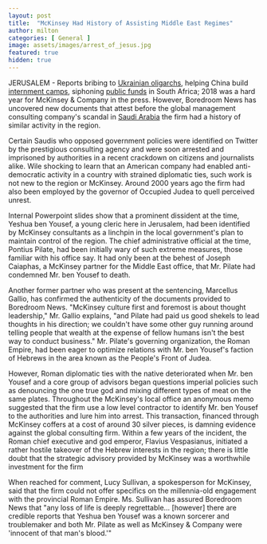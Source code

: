 ```yaml
---
layout: post
title:  "McKinsey Had History of Assisting Middle East Regimes"
author: milton
categories: [ General ]
image: assets/images/arrest_of_jesus.jpg
featured: true
hidden: true
---
```


JERUSALEM - Reports bribing to [Ukrainian oligarchs](https://www.nytimes.com/2018/12/30/world/mckinsey-bribes-boeing-firtash-extradition.html), helping China build [internment camps](https://www.nytimes.com/2018/12/15/world/asia/mckinsey-china-russia.html), siphoning [public funds](https://www.nytimes.com/2018/06/26/world/africa/mckinsey-south-africa-eskom.html) in South Africa; 2018 was a hard year for McKinsey & Company in the press. However, Boredroom News has uncovered new documents that attest before the global management consulting company's scandal in [Saudi Arabia](https://slate.com/news-and-politics/2018/10/mckinsey-saudi-arabia-consulting-scandal.html) the firm had a history of similar activity in the region.

Certain Saudis who opposed government policies were identified on Twitter by the prestigious consulting agency and were soon arrested and imprisoned by authorities in a recent crackdown on citizens and journalists alike. Wile shocking to learn that an American company had enabled anti-democratic activity in a country with strained diplomatic ties, such work is not new to the region or McKinsey. Around 2000 years ago the firm had also been employed by the governor of Occupied Judea to quell perceived unrest.

Internal Powerpoint slides show that a prominent dissident at the time, Yeshua ben Yousef, a young cleric here in Jerusalem, had been identified by McKinsey consultants as a linchpin in the local government's plan to maintain control of the region. The chief administrative official at the time, Pontius Pilate, had been initially wary of such extreme measures, those familiar with his office say. It had only been at the behest of Joseph Caiaphas, a McKinsey partner for the Middle East office, that Mr. Pilate had condemned Mr. ben Yousef to death.

Another former partner who was present at the sentencing, Marcellus Gallio, has confirmed the authenticity of the documents provided to Boredroom News. "McKinsey culture first and foremost is about thought leadership," Mr. Gallio explains, "and Pilate had paid us good shekels to lead thoughts in his direction; we couldn't have some other guy running around telling people that wealth at the expense of fellow humans isn't the best way to conduct business." Mr. Pilate's governing organization, the Roman Empire, had been eager to optimize relations with Mr. ben Yousef's faction of Hebrews in the area known as the People's Front of Judea.

However, Roman diplomatic ties with the native deteriorated when Mr. ben Yousef and a core group of advisors began questions imperial policies such as denouncing the one true god and mixing different types of meat on the same plates. Throughout the McKinsey's local office an anonymous memo suggested that the firm use a low level contractor to identify Mr. ben Yousef to the authorities and lure him into arrest. This transaction, financed through McKinsey coffers at a cost of around 30 silver pieces, is damning evidence against the global consulting firm. Within a few years of the incident, the Roman chief executive and god emperor, Flavius Vespasianus, initiated a rather hostile takeover of the Hebrew interests in the region; there is little doubt that the strategic advisory provided by McKinsey was a worthwhile investment for the firm

When reached for comment, Lucy Sullivan, a spokesperson for McKinsey, said that the firm could not offer specifics on the millennia-old engagement with the provincial Roman Empire. Ms. Sullivan has assured Boredroom News that "any loss of life is deeply regrettable... [however] there are credible reports that Yeshua ben Yousef was a known sorcerer and troublemaker and both Mr. Pilate as well as McKinsey & Company were 'innocent of that man's blood.'"